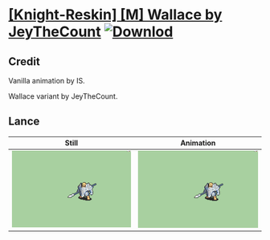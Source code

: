 # [\[Knight-Reskin\] \[M\] Wallace by JeyTheCount](./) [![Downlod](https://img.shields.io/badge/Download--red?style=social&logo=github)](https://minhaskamal.github.io/DownGit/#/home?url=https://github.com/Klokinator/FE-Repo/tree/main/Battle%20Animations%2FInfantry%20-%20Knights%2C%20Generals%2C%20Armors%2F%5BKnight-Reskin%5D%20%5BM%5D%20Wallace%20by%20JeyTheCount%2F2.%20Lance)

## Credit

Vanilla animation by IS.

Wallace variant by JeyTheCount.

## Lance

| Still | Animation |
| :---: | :-------: |
| ![Lance still](./Lance_000.png) | ![Lance animation](./Lance.gif) |
